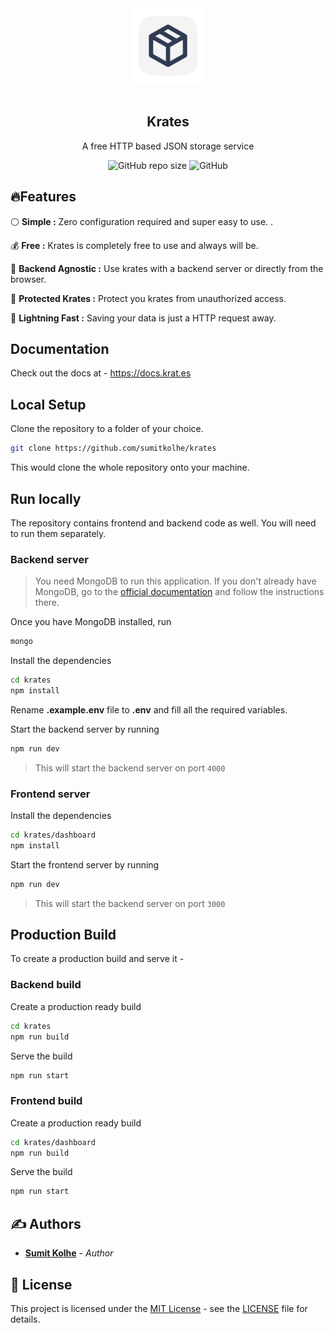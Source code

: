 <div align="center">
<img src="./logo.svg" width="120"/>
<br>
<br>
<h2><b>Krates</b>
</h2>
<p >A free HTTP based JSON storage service</p>

![GitHub repo size](https://img.shields.io/github/repo-size/sumitkolhe/krates?style=flat-square)
![GitHub](https://img.shields.io/github/license/sumitkolhe/krates?style=flat-square)

</div>

## 🔥Features

:white_circle: **Simple :** Zero configuration required and super easy to use. .

:moneybag: **Free :** Krates is completely free to use and always will be.

:rainbow: **Backend Agnostic :** Use krates with a backend server or directly from the browser.

:closed_lock_with_key: **Protected Krates :** Protect you krates from unauthorized access.

:rocket: **Lightning Fast :** Saving your data is just a HTTP request away.

## Documentation

Check out the docs at - https://docs.krat.es

## Local Setup

Clone the repository to a folder of your choice.

```bash
git clone https://github.com/sumitkolhe/krates
```

This would clone the whole repository onto your machine.

## Run locally

The repository contains frontend and backend code as well. You will need to run them separately.

### Backend server

> You need MongoDB to run this application. If you don't already have MongoDB, go to the [official documentation](https://docs.mongodb.com/manual/installation/) and follow the instructions there.

Once you have MongoDB installed, run

```bash
mongo
```

Install the dependencies

```bash #
cd krates
npm install
```

Rename **.example.env** file to **.env** and fill all the required variables.

Start the backend server by running

```bash
npm run dev
```

> This will start the backend server on port `4000`

### Frontend server

Install the dependencies

```bash #
cd krates/dashboard
npm install
```

Start the frontend server by running

```bash
npm run dev
```

> This will start the backend server on port `3000`

## Production Build

To create a production build and serve it -

### Backend build

Create a production ready build

```bash
cd krates
npm run build
```

Serve the build

```bash
npm run start
```

### Frontend build

Create a production ready build

```bash
cd krates/dashboard
npm run build
```

Serve the build

```bash
npm run start
```

## ✍️ Authors

- [**Sumit Kolhe**](https://github.com/sumitkolhe) - _Author_

## 📜 License

This project is licensed under the [MIT License](https://opensource.org/licenses/MIT) - see the [LICENSE](LICENSE) file for details.
